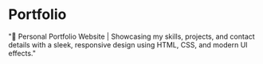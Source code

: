 # Portfolio
"🚀 Personal Portfolio Website | Showcasing my skills, projects, and contact details with a sleek, responsive design using HTML, CSS, and modern UI effects."
